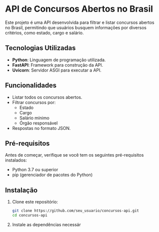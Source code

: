 
# API de Concursos Abertos no Brasil

Este projeto é uma API desenvolvida para filtrar e listar concursos abertos no Brasil, permitindo que usuários busquem informações por diversos critérios, como estado, cargo e salário.

## Tecnologias Utilizadas

- **Python**: Linguagem de programação utilizada.
- **FastAPI**: Framework para construção da API.
- **Uvicorn**: Servidor ASGI para executar a API.

## Funcionalidades

- Listar todos os concursos abertos.
- Filtrar concursos por:
  - Estado
  - Cargo
  - Salário mínimo
  - Órgão responsável
- Respostas no formato JSON.

## Pré-requisitos

Antes de começar, verifique se você tem os seguintes pré-requisitos instalados:

- Python 3.7 ou superior
- pip (gerenciador de pacotes do Python)

## Instalação

1. Clone este repositório:
   ```bash
   git clone https://github.com/seu_usuario/concursos-api.git
   cd concursos-api
   ```

2. Instale as dependências necessár
